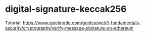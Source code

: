 # digital-signature-keccak256

Tutorial: https://www.quicknode.com/guides/web3-fundamentals-security/cryptography/verify-message-signature-on-ethereum
